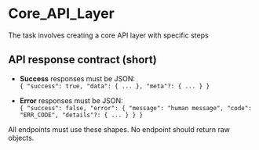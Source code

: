 # Core_API_Layer
The task involves creating a core API layer with specific steps
## API response contract (short)

- **Success** responses must be JSON:  
  `{ "success": true, "data": { ... }, "meta"?: { ... } }`

- **Error** responses must be JSON:  
  `{ "success": false, "error": { "message": "human message", "code": "ERR_CODE", "details"?: { ... } } }`

All endpoints must use these shapes. No endpoint should return raw objects.
